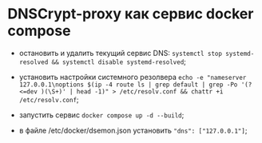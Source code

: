 # DNSCrypt-proxy как сервис docker compose

* остановить и удалить текущий сервис DNS: `systemctl stop systemd-resolved && systemctl disable systemd-resolved`;

* установить настройки системного резолвера `echo -e "nameserver 127.0.0.1\noptions $(ip -4 route ls | grep default | grep -Po '(?<=dev )(\S+)' | head -1)" > /etc/resolv.conf && chattr +i /etc/resolv.conf`;

* запустить сервис `docker compose up -d --build`;

* в файле /etc/docker/dsemon.json установить `"dns": ["127.0.0.1"]`;
